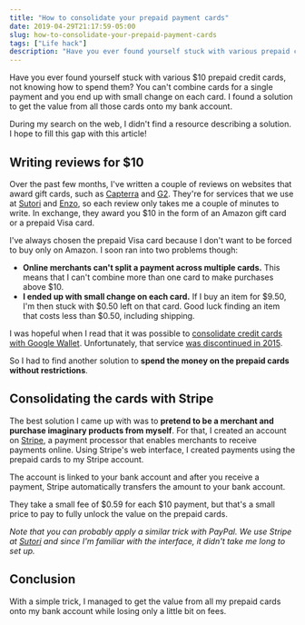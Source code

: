 ```yaml
---
title: "How to consolidate your prepaid payment cards"
date: 2019-04-29T21:17:59-05:00
slug: how-to-consolidate-your-prepaid-payment-cards
tags: ["Life hack"]
description: "Have you ever found yourself stuck with various prepaid credit cards? I found a solution to get the value from all those cards onto my bank account."
---
```


Have you ever found yourself stuck with various $10 prepaid credit cards, not
knowing how to spend them? You can't combine cards for a single payment and you
end up with small change on each card. I found a solution to get the value from
all those cards onto my bank account.

During my search on the web, I didn't find a resource describing a solution. I
hope to fill this gap with this article!

## Writing reviews for $10
Over the past few months, I've written a couple of reviews on
websites that award gift cards, such as [Capterra](https://www.capterra.com/)
and [G2](https://www.g2.com/). They're for services that we use at
[Sutori](https://www.sutori.com) and [Enzo](https://enzo.fund), so each review
only takes me a couple of minutes to write. In exchange, they award you $10 in
the form of an Amazon gift card or a prepaid Visa card.

I've always chosen the prepaid Visa card because I don't want to be forced to
buy only on Amazon. I soon ran into two problems though:

* **Online merchants can't split a payment across multiple cards.** This means
  that I can't combine more than one card to make purchases above $10.
* **I ended up with small change on each card.** If I buy an item for $9.50, I'm
  then stuck with $0.50 left on that card. Good luck finding an item
  that costs less than $0.50, including shipping.

I was hopeful when I read that it was possible to [consolidate credit cards with Google Wallet](https://lifehacker.com/consolidate-your-credit-card-gift-cards-with-google-wa-1603229714).
Unfortunately, that service [was discontinued in 2015](https://www.reddit.com/r/beermoney/comments/33e5qd/combine_visa_cards_to_create_a_larger_single/).

So I had to find another solution to **spend the money on the prepaid cards
without restrictions**.

## Consolidating the cards with Stripe
The best solution I came up with was to **pretend to be a merchant and purchase
imaginary products from myself**. For that, I created an account on
[Stripe](https://www.stripe.com), a payment processor that enables merchants to
receive payments online. Using Stripe's web interface, I created payments using
the prepaid cards to my Stripe account.

The account is linked to your bank account and after you receive a payment,
Stripe automatically transfers the amount to your bank account.

They take a small fee of $0.59 for each $10 payment, but that's a small price to
pay to fully unlock the value on the prepaid cards.

_Note that you can probably apply a similar trick with PayPal. We use Stripe at
[Sutori](https://www.sutori.com) and since I'm familiar with the interface, it
didn't take me long to set up._

## Conclusion
With a simple trick, I managed to get the value from all my prepaid cards onto
my bank account while losing only a little bit on fees.

